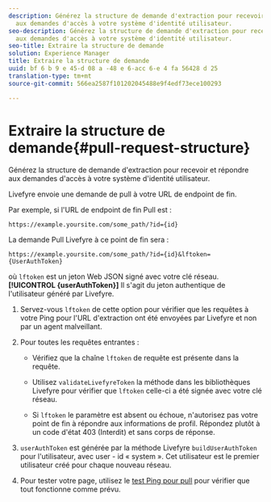 ```yaml
---
description: Générez la structure de demande d'extraction pour recevoir et répondre
  aux demandes d'accès à votre système d'identité utilisateur.
seo-description: Générez la structure de demande d'extraction pour recevoir et répondre
  aux demandes d'accès à votre système d'identité utilisateur.
seo-title: Extraire la structure de demande
solution: Experience Manager
title: Extraire la structure de demande
uuid: bf 6 b 9 e 45-d 08 a -48 e 6-acc 6-e 4 fa 56428 d 25
translation-type: tm+mt
source-git-commit: 566ea2587f101202045488e9f4edf73ece100293

---
```



# Extraire la structure de demande{#pull-request-structure}

Générez la structure de demande d'extraction pour recevoir et répondre aux demandes d'accès à votre système d'identité utilisateur.

Livefyre envoie une demande de pull à votre URL de endpoint de fin.

Par exemple, si l'URL de endpoint de fin Pull est :

```
https://example.yoursite.com/some_path/?id={id}
```

La demande Pull Livefyre à ce point de fin sera :

```
https://example.yoursite.com/some_path/?id={id}&lftoken={UserAuthToken}
```

où `lftoken` est un jeton Web JSON signé avec votre clé réseau. **[!UICONTROL {userAuthToken}]** Il s'agit du jeton authentique de l'utilisateur généré par Livefyre.

1. Servez-vous `lftoken` de cette option pour vérifier que les requêtes à votre Ping pour l'URL d'extraction ont été envoyées par Livefyre et non par un agent malveillant.
1. Pour toutes les requêtes entrantes :

   * Vérifiez que la chaîne `lftoken` de requête est présente dans la requête.
   * Utilisez `validateLivefyreToken` la méthode dans les bibliothèques Livefyre pour vérifier que `lftoken` celle-ci a été signée avec votre clé réseau.

   * Si `lftoken` le paramètre est absent ou échoue, n'autorisez pas votre point de fin à répondre aux informations de profil. Répondez plutôt à un code d'état 403 (Interdit) et sans corps de réponse.

1. `userAuthToken` est générée par la méthode Livefyre `buildUserAuthToken` pour l'utilisateur, avec user - id « system ». Cet utilisateur est le premier utilisateur créé pour chaque nouveau réseau.
1. Pour tester votre page, utilisez le [test Ping pour pull](https://livefyre-p4p-wizard.herokuapp.com/home) pour vérifier que tout fonctionne comme prévu.
